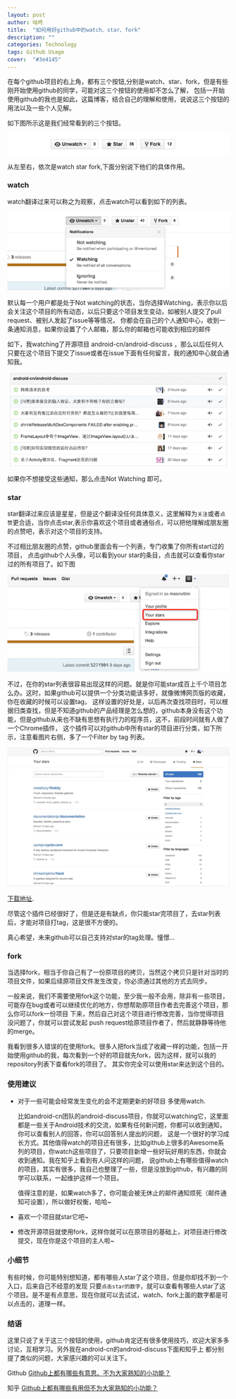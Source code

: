 ```yaml
---
layout: post
author: 咕咚
title:  "如何用好github中的watch、star、fork"
description: ""
categories: Technology
tags: Github Usage
cover:  "#3e4145"
---
```

在每个github项目的右上角，都有三个按钮,分别是watch、star、fork，但是有些刚开始使用github的同学，可能对这三个按钮的使用却不怎么了解，
包括一开始使用github的我也是如此，这篇博客，结合自己的理解和使用，说说这三个按钮的用法以及一些个人见解。


如下图所示这是我们经常看到的三个按钮。

![usage](/assets/github_usage_1.png "usage")

从左至右，依次是watch star fork,下面分别说下他们的具体作用。

### watch
watch翻译过来可以称之为观察，点击watch可以看到如下的列表。

![usage](/assets/github_usage_2.png "usage")

默认每一个用户都是处于Not watching的状态，当你选择Watching，表示你以后会关注这个项目的所有动态，以后只要这个项目发生变动，如被别人提交了pull request、被别人发起了issue等等情况，
你都会在自己的个人通知中心，收到一条通知消息，如果你设置了个人邮箱，那么你的邮箱也可能收到相应的邮件

如下，我watching了开源项目 android-cn/android-discuss ，那么以后任何人只要在这个项目下提交了issue或者在issue下面有任何留言，我的通知中心就会通知我。


![usage](/assets/github_usage_3.jpg "usage")


如果你不想接受这些通知，那么点击Not Watching 即可。


### star
star翻译过来应该是星星，但是这个翻译没任何具体意义，这里解释为`关注`或者`点赞`更合适，当你点击star,表示你喜欢这个项目或者通俗点，可以把他理解成朋友圈的点赞吧，表示对这个项目的支持。

不过相比朋友圈的点赞，github里面会有一个列表，专门收集了你所有start过的项目，
点击github个人头像，可以看到your star的条目，点击就可以查看你star过的所有项目了。如下图


![usage](/assets/github_usage_4.png "usage")


不过，在你的star列表很容易出现这样的问题。就是你可能star成百上千个项目怎么办。这时，如果github可以提供一个分类功能该多好，就像微博网页版的收藏，你在收藏的时候可以设置tag，
这样设置的好处是，以后再次查找项目时，可以根据归类查找，但是不知道github的产品经理是怎么想的，github本身没有这个功能，但是github从来也不缺有思想有执行力的程序员，这不，前段时间就有人做了一个Chrome插件，
这个插件可以对github中所有star的项目进行分类，如下所示，注意看图片右侧，多了一个Filter by tag 列表。


![usage](/assets/github_usage_5.webp "usage")



[下载地址](https://chrome.google.com/webstore/detail/github-stars-tagger/aaihhjepepgajmehjdmfkofegfddcabc).

尽管这个插件已经很好了，但是还是有缺点，你只能star完项目了，去star列表后，才能对项目打tag，这是很不方便的。

真心希望，未来github可以自己支持对star的tag处理。憧憬...


### fork
当选择fork，相当于你自己有了一份原项目的拷贝，当然这个拷贝只是针对当时的项目文件，如果后续原项目文件发生改变，你必须通过其他的方式去同步。

一般来说，我们不需要使用fork这个功能，至少我一般不会用，除非有一些项目，可能存在bug或者可以继续优化的地方，你想帮助原项目作者去完善这个项目，那么你可以fork一份项目
下来，然后自己对这个项目进行修改完善，当你觉得项目没问题了，你就可以尝试发起 push request给原项目作者了，然后就静静等待他的merge。

我看到很多人错误的在使用fork。很多人把fork当成了收藏一样的功能，包括一开始使用github的我，每次看到一个好的项目就先fork，因为这样，就可以我的repository列表下查看fork的项目了。
其实你完全可以使用star来达到这个目的。

### 使用建议

* 对于一些可能会经常发生变化的会不定期更新的好项目 多使用watch.

  比如android-cn团队的android-discuss项目，你就可以watching它，这里面都是一些关于Android技术的交流，如果有任何新问题，你都可以收到通知，你可以查看别人的回答，你可以回答别人提出的问题，
  这是一个很好的学习成长方式。其他值得watch的项目还有很多，比如github上很多的Awesome系列的项目，你watch这些项目了，只要项目新增一些好玩好用的东西，你就会收到通知。我在知乎上看到有人问这样的问题，
  说github上有哪些值得watch的项目，其实有很多，我自己也整理了一些，但是没放到github，有兴趣的同学可以联系，一起维护这样一个项目。
  
  值得注意的是，如果watch多了，你可能会被无休止的邮件通知烦死（邮件通知可设置），所以做好权衡，哈哈~
   
* 喜欢一个项目就star它吧~
* 修改开源项目就使用fork，这样你就可以在原项目的基础上，对项目进行修改提交，现在你是这个项目的主人啦~

### 小细节

  有些时候，你可能特别想知道，都有哪些人star了这个项目，但是你却找不到一个入口，后来自己不经意的发现
  只要`点击star的数字`，就可以查看有哪些人star了这个项目。是不是有点意思，现在你就可以去试试，watch、fork上面的数字都是可以点击的，道理一样。 
  
### 结语  
  
  这里只说了关于这三个按钮的使用，github肯定还有很多使用技巧，欢迎大家多多讨论，互相学习。另外我在android-cn的android-discuss下面和知乎上
  都分别提了类似的问题，大家感兴趣的可以关注下。
  
  Github [Github上都有哪些有意思、不为大家熟知的小功能？](https://github.com/android-cn/android-discuss/issues/283)
    
  知乎 [Github上都有哪些有用但不为大家熟知的小功能？](http://www.zhihu.com/question/36974348)
  
  

